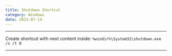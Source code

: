 ```yaml
---
title: Shutdown Shortcut
category: Windows
date: 2022-07-14
---
```


-----

Create shortcut with next content inside:
`%windir%\System32\shutdown.exe /s /t 0`

-----
